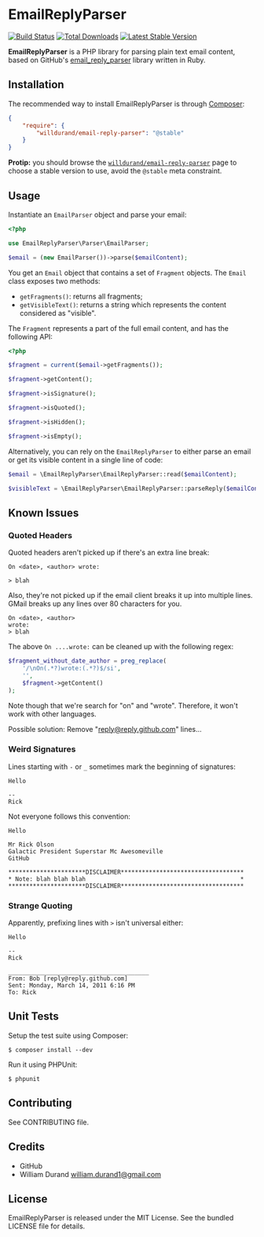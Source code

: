 EmailReplyParser
================

[![Build
Status](https://secure.travis-ci.org/willdurand/EmailReplyParser.png)](http://travis-ci.org/willdurand/EmailReplyParser)
[![Total
Downloads](https://poser.pugx.org/willdurand/email-reply-parser/downloads.png)](https://packagist.org/packages/willdurand/email-reply-parser)
[![Latest Stable
Version](https://poser.pugx.org/willdurand/email-reply-parser/v/stable.png)](https://packagist.org/packages/willdurand/email-reply-parser)

**EmailReplyParser** is a PHP library for parsing plain text email content,
based on GitHub's [email_reply_parser](http://github.com/github/email_reply_parser)
library written in Ruby.


Installation
------------

The recommended way to install EmailReplyParser is through
[Composer](http://getcomposer.org/):

``` json
{
    "require": {
        "willdurand/email-reply-parser": "@stable"
    }
}
```

**Protip:** you should browse the
[`willdurand/email-reply-parser`](https://packagist.org/packages/willdurand/email-reply-parser)
page to choose a stable version to use, avoid the `@stable` meta constraint.


Usage
-----

Instantiate an `EmailParser` object and parse your email:

``` php
<?php

use EmailReplyParser\Parser\EmailParser;

$email = (new EmailParser())->parse($emailContent);
```

You get an `Email` object that contains a set of `Fragment` objects. The `Email`
class exposes two methods:

* `getFragments()`: returns all fragments;
* `getVisibleText()`: returns a string which represents the content considered
  as "visible".

The `Fragment` represents a part of the full email content, and has the
following API:

``` php
<?php

$fragment = current($email->getFragments());

$fragment->getContent();

$fragment->isSignature();

$fragment->isQuoted();

$fragment->isHidden();

$fragment->isEmpty();
```

Alternatively, you can rely on the `EmailReplyParser` to either parse an email
or get its visible content in a single line of code:

``` php
$email = \EmailReplyParser\EmailReplyParser::read($emailContent);

$visibleText = \EmailReplyParser\EmailReplyParser::parseReply($emailContent);
```


Known Issues
------------

### Quoted Headers

Quoted headers aren't picked up if there's an extra line break:

    On <date>, <author> wrote:

    > blah

Also, they're not picked up if the email client breaks it up into
multiple lines.  GMail breaks up any lines over 80 characters for you.

    On <date>, <author>
    wrote:
    > blah

The above `On ....wrote:` can be cleaned up with the following regex:

``` php
$fragment_without_date_author = preg_replace(
    '/\nOn(.*?)wrote:(.*?)$/si',
    '',
    $fragment->getContent()
);
```

Note though that we're search for "on" and "wrote".  Therefore, it won't work
with other languages.

Possible solution: Remove "reply@reply.github.com" lines...

### Weird Signatures

Lines starting with `-` or `_` sometimes mark the beginning of
signatures:

    Hello

    --
    Rick

Not everyone follows this convention:

    Hello

    Mr Rick Olson
    Galactic President Superstar Mc Awesomeville
    GitHub

    **********************DISCLAIMER***********************************
    * Note: blah blah blah                                            *
    **********************DISCLAIMER***********************************



### Strange Quoting

Apparently, prefixing lines with `>` isn't universal either:

    Hello

    --
    Rick

    ________________________________________
    From: Bob [reply@reply.github.com]
    Sent: Monday, March 14, 2011 6:16 PM
    To: Rick


Unit Tests
----------

Setup the test suite using Composer:

    $ composer install --dev

Run it using PHPUnit:

    $ phpunit


Contributing
------------

See CONTRIBUTING file.


Credits
-------

* GitHub
* William Durand <william.durand1@gmail.com>


License
-------

EmailReplyParser is released under the MIT License. See the bundled LICENSE
file for details.
